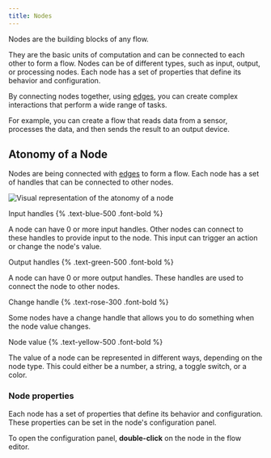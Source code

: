 ```yaml
---
title: Nodes
---
```


Nodes are the building blocks of any flow.

They are the basic units of computation and can be connected to each other to form a flow. Nodes can be of different types, such as input, output, or processing nodes. Each node has a set of properties that define its behavior and configuration.

By connecting nodes together, using [edges](/docs/microflow-studio/edges), you can create complex interactions that perform a wide range of tasks.

For example, you can create a flow that reads data from a sensor, processes the data, and then sends the result to an output device.

## Atonomy of a Node

Nodes are being connected with [edges](/docs/microflow-studio/edges) to form a flow. Each node has a set of handles that can be connected to other nodes.

![Visual representation of the atonomy of a node](/images/node-atonomy.svg)

Input handles {% .text-blue-500 .font-bold %}

A node can have 0 or more input handles. Other nodes can connect to these handles to provide input to the node. This input can trigger an action or change the node's value.

Output handles {% .text-green-500 .font-bold %}

A node can have 0 or more output handles. These handles are used to connect the node to other nodes.

Change handle {% .text-rose-300 .font-bold %}

Some nodes have a change handle that allows you to do something when the node value changes.

Node value {% .text-yellow-500 .font-bold %}

The value of a node can be represented in different ways, depending on the node type. This could either be a number, a string, a toggle switch, or a color.

### Node properties

Each node has a set of properties that define its behavior and configuration. These properties can be set in the node's configuration panel.

To open the configuration panel, **double-click** on the node in the flow editor.
